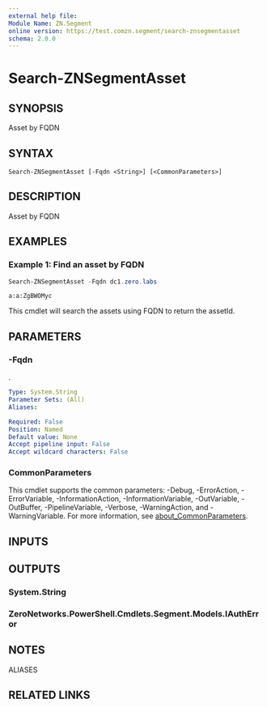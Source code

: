 ```yaml
---
external help file:
Module Name: ZN.Segment
online version: https://test.comzn.segment/search-znsegmentasset
schema: 2.0.0
---
```


# Search-ZNSegmentAsset

## SYNOPSIS
Asset by FQDN

## SYNTAX

```
Search-ZNSegmentAsset [-Fqdn <String>] [<CommonParameters>]
```

## DESCRIPTION
Asset by FQDN

## EXAMPLES

### Example 1: Find an asset by FQDN
```powershell
Search-ZNSegmentAsset -Fqdn dc1.zero.labs
```

```output
a:a:ZgBWOMyc
```

This cmdlet will search the assets using FQDN to return the assetId.

## PARAMETERS

### -Fqdn
.

```yaml
Type: System.String
Parameter Sets: (All)
Aliases:

Required: False
Position: Named
Default value: None
Accept pipeline input: False
Accept wildcard characters: False
```

### CommonParameters
This cmdlet supports the common parameters: -Debug, -ErrorAction, -ErrorVariable, -InformationAction, -InformationVariable, -OutVariable, -OutBuffer, -PipelineVariable, -Verbose, -WarningAction, and -WarningVariable. For more information, see [about_CommonParameters](http://go.microsoft.com/fwlink/?LinkID=113216).

## INPUTS

## OUTPUTS

### System.String

### ZeroNetworks.PowerShell.Cmdlets.Segment.Models.IAuthError

## NOTES

ALIASES

## RELATED LINKS

